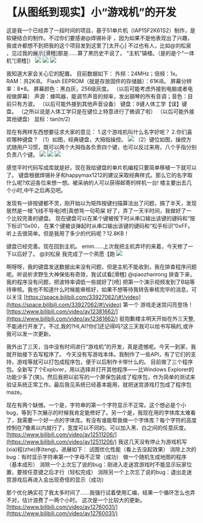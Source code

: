 # 【从图纸到现实】小“游戏机”的开发

这是我一个已经弄了一段时间的项目，基于51单片机（IAP15F2K61S2）制作，是软硬结合的制作。不过你们要感谢@焊锡补牙 ，因为如果不是他表现出了兴趣，我或许都想不到把我的这个项目发到这里了\[太开心\] 不过也有人，比如@刘松泉 ，见过我的展示\[滑稽\]那是……算了黑历史不说了。 “主机”镇楼。（是的是个“一体机”\[滑稽\]） ![](https://wvbarchive.s3-ap-northeast-1.amazonaws.com/5226569599/d2b1b189d43f8794bc1a75b4d81b0ef419d53ab3.jpg) ![](https://wvbarchive.s3-ap-northeast-1.amazonaws.com/5226569599/f7b124a88226cffc59288328b3014a90f703ea1b.jpg) ![](https://wvbarchive.s3-ap-northeast-1.amazonaws.com/5226569599/c0fe7ed9bc3eb135c53a8a21ac1ea8d3ff1f44a4.jpg)

我知道大家会关心它的配置。 目前数据如下： 外频：24MHz；倍频：1x。 RAM：共2KiB。 Flash EEPROM（就是存放固件的存储器）：61KiB。 屏幕分辨率：8\*8。 屏幕颜色：黑白灰，256级灰度。 （以后可能考虑外接到电脑或者电视做屏幕） 声源：蜂鸣器，能调节声音的频率，发出钢琴的所有音调；音色：目前只有方波。 （以后可能外接到其他声音设备） 键盘：8键人体工学【误】键盘。 （之所以说是人体工学只是在键位上特意进行了微调了啦） （以后可能外接其他键盘） 鼠标：tan\(π/2\)

现在有两样东西想要征求大家的意见： 1.这个游戏机叫什么名字好呢？ 2.你们喜欢哪种键盘？ （1）如图，经典键盘，大拇指操控。 ![](https://wvbarchive.s3-ap-northeast-1.amazonaws.com/5226569599/ab0c7d4d510fd9f9a3424af32f2dd42a2a34a4cc.jpg) （2）键位如图，操控方式随用户习惯，既可以两个大拇指各负责四个键，也可以反过来用，八个手指分别负责八个键。 ![](https://wvbarchive.s3-ap-northeast-1.amazonaws.com/5226569599/4a2505d8f2d3572c40f18f468013632763d0c30a.jpg) ![](https://wvbarchive.s3-ap-northeast-1.amazonaws.com/5226569599/3632c0eece1b9d1645c889fbf9deb48f8d546416.jpg) ![](https://wvbarchive.s3-ap-northeast-1.amazonaws.com/5226569599/4e007cd4ad6eddc4adceaa6133dbb6fd53663370.jpg)

感觉平时代码写成库就是好。现在我给键盘的单片机编程只要简单移植一下就可以了。 键盘根据焊锡补牙和happymax1212的建议采取经典样式。那么它的名字取什么呢?欢迎各位来想一想。被采纳的人可以获得邮寄的样机一台! 楼主要出去几个小时,中午之后再见吧。

发现有一排按键都不灵，刚开始以为矩阵按键扫描算法出了问题，搞了半天，发现居然是一根飞线不导电\[喷\]真想骂一句苟屎 好了，弄了一天半时间，我做好了一个比较完善的键盘。 现在键盘可以在某个键被按下时从串口输出该键的键码和“按下标识”0x00， 在某个键被谈弹起时从串口输出该键的键码和“松手标识”0xFF。 听上去很简单。但是我用了多少的代码呢？12.8KB！

键盘已经完善。现在回到主机。 emm……上次我把主机弄坏的来着，今天修了一下以后好了。 @刘松泉 我完成了一个夙愿【跑 ![](https://wvbarchive.s3-ap-northeast-1.amazonaws.com/5226569599/25cc6bd6912397dd38a88f995382b2b7d2a2874b.jpg)

啊呀呀，我的键盘发送数据出来没有问题，但是主机不能收到，我在排查程序问题呢。听说祈求野生大神保佑有奇效，我试试看\[滑稽\] @qiaozhanrong 排查下来，我的程序没有问题，把波特率调低一些就好了\[喷\] 把第一个演示视频发到了B站等待审核。我也不知道什么时候能审核好，如果不想等待我转告审核完毕的消息，可以关注 [https://space.bilibili.com/33927062/\#!/video](https://space.bilibili.com/33927062/#!/video) 第一个 游戏走迷宫闪亮登场！[https://www.bilibili.com/video/av12381662/](https://www.bilibili.com/video/av12381662/) 挺抱歉楼主明天开始在外三天整,不能进行开发了。不过,我的?HI,AI?你们还记得吗?这三天我可以给书写稿的,或许我可以发一次更新。

我外出了三天，当中没有时间进行“游戏机”的开发，真是遗憾呢。今天一到家，我就开始接下去写程序了。 今天没有写游戏本体。我制作了一些API，有了它们的支持，游戏等就可以打包成程序包，便于以后制作卡带什么的。 目前做了三个程序包。全新写了个Explorer，用以选择并打开其他程序——比Windows Explorer的功能少多了\(笑\)。然后我把以前写的一个屏保包装成了程序包，作为简单的测试来验证系统正常工作。最后我见系统已经基本能用，就把迷宫游戏打包成了程序包maze。

现在有两个缺憾。一个是，字符串的第一个字符显示不正常。这个想必是个小bug，等到下次展示的时候我肯定能修好了。另一个是，我现在用的字体库太难看了，我需要一个好一点的字体库。有没有谁能帮我做一个字体库？每个字符的高度控制在7像素以内就行了，宽度可以不同的。可以加入黑、白之间的任意灰度。 [https://www.bilibili.com/video/av12511206/](https://www.bilibili.com/video/av12511206/) 我这几天没有停止为游戏机写\(xia\)程\(zhe\)序\(teng\)。进展如下： 试图优化性能（看上去没起效果） 消除上次的bug：有时显示字符串第一个字母不正常（成功） 做一个随机生成地图的程序（基本成形） 消除一个上次忘了说的bug：刚进入走迷宫游戏时不能显示玩家位置，要按任意键之后才行（轻松完成） 消除另一个上次忘了说的bug：退出走迷宫游戏后再进入会出现奇怪的显示（成功）

那个优化确实花了我太多时间了……我强行试着使用汇编，结果一个循环怎么也弄不对，估计浪费了一两个小时。 这次是一个比较大的更新。 [https://www.bilibili.com/video/av12760031/](https://www.bilibili.com/video/av12760031/)

